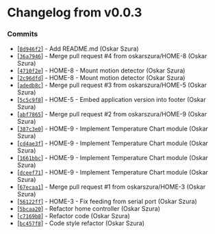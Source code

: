 # Changelog from v0.0.3
### Commits
* [[`8d946f2`](http://github.com/oskarszura/smarthome/commit/8d946f204663a6e25199e145e3fb98dddcde04b9)] - Add README.md (Oskar Szura)
* [[`36a7946`](http://github.com/oskarszura/smarthome/commit/36a7946c4aee3694984a83735c6e799cb7eaae2e)] - Merge pull request #4 from oskarszura/HOME-8 (Oskar Szura)
* [[`4710f2e`](http://github.com/oskarszura/smarthome/commit/4710f2e8adaa6ac20c405f3a866b80c66f66c832)] - HOME-8 - Mount motion detector (Oskar Szura)
* [[`2c96dfd`](http://github.com/oskarszura/smarthome/commit/2c96dfdee2f0b280634054aeacc8708a427b31d6)] - HOME-8 - Mount motion detector (Oskar Szura)
* [[`adedb8c`](http://github.com/oskarszura/smarthome/commit/adedb8c1830c51461e284080d8ecea13eeebc8ef)] - Merge pull request #3 from oskarszura/HOME-5 (Oskar Szura)
* [[`5c5c9f8`](http://github.com/oskarszura/smarthome/commit/5c5c9f800e88860babce8f8733af1dda2ee1f73b)] - HOME-5 - Embed application version into footer (Oskar Szura)
* [[`abf7865`](http://github.com/oskarszura/smarthome/commit/abf7865c2b0b9856c285cd10e3bfaf5e60220dbb)] - Merge pull request #2 from oskarszura/HOME-9 (Oskar Szura)
* [[`387c3e0`](http://github.com/oskarszura/smarthome/commit/387c3e0baaf5e78fe74233ecb05ad58166228e4c)] - HOME-9 - Implement Temperature Chart module (Oskar Szura)
* [[`cd4ae3f`](http://github.com/oskarszura/smarthome/commit/cd4ae3f8c6dc1db9e4144e56dd709623d75e10bb)] - HOME-9 - Implement Temperature Chart module (Oskar Szura)
* [[`1661bbc`](http://github.com/oskarszura/smarthome/commit/1661bbc55f710337a8030f3e6d1d5e62a1280425)] - HOME-9 - Implement Temperature Chart module (Oskar Szura)
* [[`dceef71`](http://github.com/oskarszura/smarthome/commit/dceef7128857c03d56359a25e55911d9357d78d4)] - HOME-9 - Implement Temperature Chart module (Oskar Szura)
* [[`67ecaa1`](http://github.com/oskarszura/smarthome/commit/67ecaa1ae4b24b666487000f6111c324342f12b3)] - Merge pull request #1 from oskarszura/HOME-3 (Oskar Szura)
* [[`56122ff`](http://github.com/oskarszura/smarthome/commit/56122ff68dc505c263ceca7ee1c0185c8fae607c)] - HOME-3 - Fix feeding from serial port (Oskar Szura)
* [[`5bcaa20`](http://github.com/oskarszura/smarthome/commit/5bcaa20d19232b03db24a28508d61767b921121c)] - Refactor home controller (Oskar Szura)
* [[`c7169b8`](http://github.com/oskarszura/smarthome/commit/c7169b80b38be4fc640c50ab4e669cd879217036)] - Refactor code (Oskar Szura)
* [[`bc457f8`](http://github.com/oskarszura/smarthome/commit/bc457f8843081d8aadc2b931b108d1720ae65d2c)] - Code style refactor (Oskar Szura)